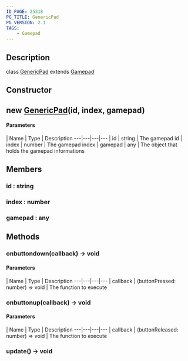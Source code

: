 ```yaml
---
ID_PAGE: 25318
PG_TITLE: GenericPad
PG_VERSION: 2.1
TAGS:
    - Gamepad
---
```

## Description

class [GenericPad](/classes/2.3/GenericPad) extends [Gamepad](/classes/2.3/Gamepad)



## Constructor

##  new [GenericPad](/classes/2.3/GenericPad)(id, index, gamepad)



#### Parameters
 | Name | Type | Description
---|---|---|---
 | id | string |   The gamepad id
 | index | number |   The gamepad index
 | gamepad | any |   The object that holds the gamepad informations
## Members

### id : string



### index : number



### gamepad : any



## Methods

### onbuttondown(callback) &rarr; void



#### Parameters
 | Name | Type | Description
---|---|---|---
 | callback | (buttonPressed: number) =&gt; void |   The function to execute

### onbuttonup(callback) &rarr; void



#### Parameters
 | Name | Type | Description
---|---|---|---
 | callback | (buttonReleased: number) =&gt; void |   The function to execute

### update() &rarr; void


